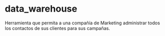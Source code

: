 # data_warehouse
Herramienta que permita a una compañía de Marketing administrar todos los contactos de sus clientes para sus campañas.
